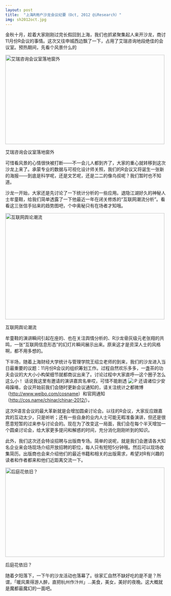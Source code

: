 ```yaml
---
layout: post
title:  "上海R用户沙龙会议纪要（Oct, 2012 @iResearch）"
img: sh2012oct.jpg
---
```


<p>金秋十月，趁着大家刚刚过完长假回到上海，我们也抓紧聚集起人来开沙龙，商讨11月份R会议的事情。这次又往申城西边飘了一下，占用了艾瑞咨询地段绝佳的会议室。预热期间，先看个风景什么的<span id="more-6424"></span></p>
<!-- more -->
<div id="attachment_6425" class="wp-caption aligncenter" style="width: 510px"><img class="size-large wp-image-6425 " title="艾瑞咨询会议室落地窗外" alt="艾瑞咨询会议室落地窗外" src="http://i.imgur.com/Fjlti.jpg" height="280" width="500"><p class="wp-caption-text">艾瑞咨询会议室落地窗外</p></div>
<p>可惜看风景的心情很快被打断——不一会儿人都到齐了，大家的重心就转移到这次沙龙上来了。承蒙专业的数据与可视化设计师关照，我们的R会议又将诞生一张新的海报——到底是科学呢，还是文艺呢，还是二二的像鸟叔呢？我们暂时也不知道。</p>
<p>沙龙一开始，大家还是先讨论了一下统计分析的一些应用。退隐江湖好久的神秘人士牟童鞋，给我们简单透露了一下他最近一年在闭关修炼的“互联网潮流分析”。看看这三张信手拈来的趋势图吧，个中奥秘只有在场者才知哦。</p>
<div id="attachment_6426" class="wp-caption aligncenter" style="width: 510px"><img class="size-large wp-image-6426 " title="互联网舆论潮流" alt="互联网舆论潮流" src="http://i.imgur.com/K2sFE.jpg" height="333" width="500"><p class="wp-caption-text">互联网舆论潮流</p></div>
<p>牟童鞋的演讲瞬间引起在座的、也在关注舆情分析的、R沙龙骨灰级元老张翔的共鸣，一张“互联网信息形态”的幻灯片瞬间展示出来。原来这才是资深人士的风格啊，都不用多想的。</p>
<p>下半场，随着上海财经大学统计与管理学院王绍立老师的到来，我们的沙龙进入当日最重要的议题：11月份R会议的组织筹划工作。过程自然欢乐多多，一盏茶的功夫会议的大大小小构架细节就都商议出来了。讨论过程中大家直呼—这个圈子怎么这么小！ 话说我这里有邀请的演讲嘉宾名单哎，可惜不能剧透 <img src="http://cos.name/wp-includes/images/smilies/icon_razz.gif" alt=":P" class="wp-smiley">  还请诸位少安毋躁咯，会议开始前我们会随时更新会议通知的，请关注统计之都微博（<a href="http://www.weibo.com/cosname">http://www.weibo.com/cosname</a>）和官网通知（<a href="http://cos.name/chinar/chinar-2012/">http://cos.name/chinar/chinar-2012/</a>）。</p>
<p>这次R语言会议的最大革新就是会增加圆桌讨论会。以往的R会议，大家反应跟嘉宾的互动太少，只是听听；还有一些自身的业内人士可能无暇准备演讲，但还是很愿意短暂的过来参与讨论会的。现在为了改变这一局面，我们会在每个半天增加一个圆桌讨论会，给大家更多提问和解惑的时间，充分消化刚刚听到的知识。</p>
<p>此外，我们这次还会特设招聘与出版商专场。简单的说呢，就是我们会邀请各大知名企业来会场现场介绍开放招聘的职位，每人只有短短5分钟哦。然后可以现场收集简历。出版商也会来介绍他们的最近书籍和相关的出版需求，希望对R有兴趣的读者和作者都来和他们近距离交流一下。</p>
<div id="attachment_6427" class="wp-caption aligncenter" style="width: 510px"><img class="size-large wp-image-6427  " title="后庭花依旧？" alt="后庭花依旧？" src="http://i.imgur.com/Cztwd.jpg" height="280" width="500"><p class="wp-caption-text">后庭花依旧？</p></div>
<p style="text-align: left;">随着夕阳落下，一下午的沙龙活动也落幕了。徐家汇自然不缺好吃的是不是？所谓，「暖风熏得游人醉，直把杭州作汴州」…美食，美女，美好的夜晚。这大概就是魔都最魔幻的一面吧。</p>